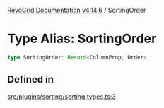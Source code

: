 [RevoGrid Documentation v4.14.6](README.md) / SortingOrder

# Type Alias: SortingOrder

```ts
type SortingOrder: Record<ColumnProp, Order>;
```

## Defined in

[src/plugins/sorting/sorting.types.ts:3](https://github.com/revolist/revogrid/blob/62db573a68fb44a3482895267c8cda1c54f2f4d4/src/plugins/sorting/sorting.types.ts#L3)
